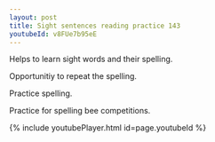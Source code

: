```yaml
---
layout: post
title: Sight sentences reading practice 143
youtubeId: v8FUe7b95eE
---
```

 
 
Helps to learn sight words and their spelling.

Opportunitiy to repeat the spelling. 

Practice spelling. 
 
Practice for spelling bee competitions. 
 
{% include youtubePlayer.html id=page.youtubeId %}
 
 
